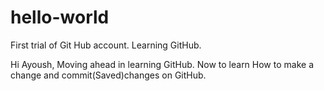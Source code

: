 # hello-world
First trial of Git Hub account. Learning GitHub.

Hi Ayoush, Moving ahead in learning GitHub. Now to learn How to make a change and commit(Saved)changes on GitHub.

